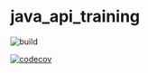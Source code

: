 # java_api_training
![build](https://github.com/Zewa-hub/maven_training/actions/workflows/build.yml/badge.svg)


[![codecov](https://codecov.io/gh/Zewa-hub/java_api_training/branch/main/graph/badge.svg)](https://codecov.io/gh/Zewa-hub/java_api_training)

